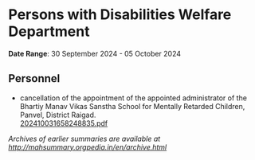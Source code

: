 # Persons with Disabilities Welfare Department

**Date Range**: 30 September 2024 - 05 October 2024


## Personnel
- cancellation of the appointment of the appointed administrator of the Bhartiy Manav Vikas Sanstha School for Mentally Retarded Children, Panvel, District Raigad.\
  [202410031658248835.pdf](https://gr.maharashtra.gov.in/Site/Upload/Government%20Resolutions/English/202410031658248835.pdf)


*Archives of earlier summaries are available at http://mahsummary.orgpedia.in/en/archive.html*